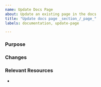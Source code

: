 ```yaml
---
name: Update Docs Page
about: Update an existing page in the docs
title: "Update docs page _section_/_page_"
labels: documentation, update-page

---
```


### Purpose


### Changes


### Relevant Resources
- 
